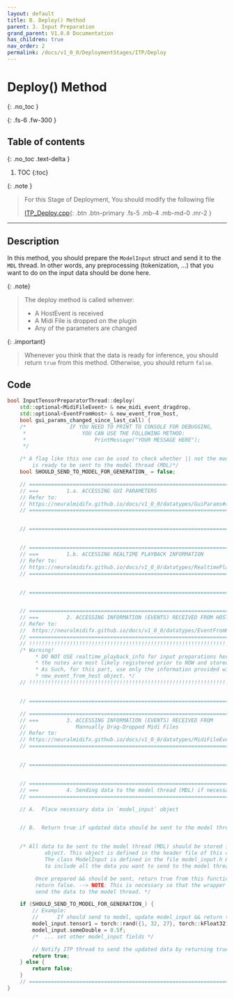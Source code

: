```yaml
---
layout: default
title: B. Deploy() Method
parent: 3. Input Preparation
grand_parent: V1.0.0 Documentation
has_children: true
nav_order: 2
permalink: /docs/v1_0_0/DeploymentStages/ITP/Deploy
---
```


# Deploy() Method
{: .no_toc }

{: .fs-6 .fw-300 }

## Table of contents
{: .no_toc .text-delta }

1. TOC
{:toc}

{: .note }
> For this Stage of Deployment, You should modify the following file
> 
> [ITP_Deploy.cpp](https://github.com/behzadhaki/NeuralMidiFXPlugin/tree/releases/v1.0.0/NeuralMidiFXPlugin/NeuralMidiFXPlugin/ITP_Deploy.cpp){: .btn .btn-primary .fs-5 .mb-4 .mb-md-0 .mr-2 }

---


## Description

In this method, you should prepare the `ModelInput` struct and send it to the `MDL` thread. In other words, 
any preprocessing (tokenization, ...) that you want to do on the input data should be done here. 

{: .note}
> The deploy method is called whenver:
>  - A HostEvent is received
>  - A Midi File is dropped on the plugin
>  - Any of the parameters are changed

{: .important}
> Whenever you think that the data is ready for inference, you should return `true` from this method.
> Otherwise, you should return `false`. 

## Code

```c++
bool InputTensorPreparatorThread::deploy(
    std::optional<MidiFileEvent> & new_midi_event_dragdrop,
    std::optional<EventFromHost> & new_event_from_host,
    bool gui_params_changed_since_last_call) {
    /*              IF YOU NEED TO PRINT TO CONSOLE FOR DEBUGGING,
     *                  YOU CAN USE THE FOLLOWING METHOD:
     *                      PrintMessage("YOUR MESSAGE HERE");
     */

    /* A flag like this one can be used to check whether || not the model input
        is ready to be sent to the model thread (MDL)*/
    bool SHOULD_SEND_TO_MODEL_FOR_GENERATION_ = false;

    // =================================================================================
    // ===         1.a. ACCESSING GUI PARAMETERS
    // Refer to:
    // https://neuralmidifx.github.io/docs/v1_0_0/datatypes/GuiParams#accessing-the-ui-parameters
    // =================================================================================


    // =================================================================================


    // =================================================================================
    // ===         1.b. ACCESSING REALTIME PLAYBACK INFORMATION
    // Refer to:
    // https://neuralmidifx.github.io/docs/v1_0_0/datatypes/RealtimePlaybackInfo#accessing-the-realtimeplaybackinfo
    // =================================================================================


    // =================================================================================


    // =================================================================================
    // ===         2. ACCESSING INFORMATION (EVENTS) RECEIVED FROM HOST
    // Refer to:
    //  https://neuralmidifx.github.io/docs/v1_0_0/datatypes/EventFromHost
    // =================================================================================
    // !!!!!!!!!!!!!!!!!!!!!!!!!!!!!!!!!!!!!!!!!!!!!!!!!!!!!!!!!!!!!!!!!!!!!!!!!!!!!
    /* Warning!
         * DO NOT USE realtime_playback_info for input preparations here, because
         * the notes are most likely registered prior to NOW and stored in the queue for access
         * As Such, for this part, use only the information provided within the received
         * new_event_from_host object. */
    // !!!!!!!!!!!!!!!!!!!!!!!!!!!!!!!!!!!!!!!!!!!!!!!!!!!!!!!!!!!!!!!!!!!!!!!!!!!!!


    // =================================================================================

    // =================================================================================
    // ===         3. ACCESSING INFORMATION (EVENTS) RECEIVED FROM
    //                Mannually Drag-Dropped Midi Files
    // Refer to:
    // https://neuralmidifx.github.io/docs/v1_0_0/datatypes/MidiFileEvent
    // =================================================================================


    // =================================================================================


    // =================================================================================
    // ===         4. Sending data to the model thread (MDL) if necessary
    // =================================================================================

    // A.  Place necessary data in `model_input` object


    // B.  Return true if updated data should be sent to the model thread (MDL)


    /* All data to be sent to the model thread (MDL) should be stored in the model_input
            object. This object is defined in the header file of this class.
            The class ModelInput is defined in the file model_input.h && should be modified
            to include all the data you want to send to the model thread.

         Once prepared && should be sent, return true from this function! Otherwise,
         return false. --> NOTE: This is necessary so that the wrapper can know when to
         send the data to the model thread. */

    if (SHOULD_SEND_TO_MODEL_FOR_GENERATION_) {
        // Example:
        //      If should send to model, update model_input && return true
        model_input.tensor1 = torch::rand({1, 32, 27}, torch::kFloat32);
        model_input.someDouble = 0.5f;
        /*  ... set other model_input fields */

        // Notify ITP thread to send the updated data by returning true
        return true;
    } else {
        return false;
    }
    // =================================================================================
}

```